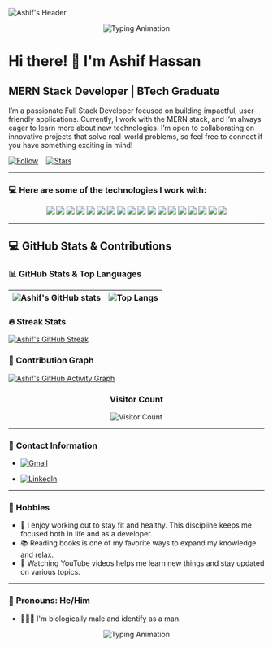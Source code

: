 ![Ashif's Header](https://camo.githubusercontent.com/ab5687870591755d81eae1f4ea58b6ffacd7f12700a8ba862c2b54f3be33d403/68747470733a2f2f63617073756c652d72656e6465722e76657263656c2e6170702f6170693f747970653d776176696e6726636f6c6f723d303061626630266865696768743d37302673656374696f6e3d686561646572)

<div align="center">
  
  ![Typing Animation](https://readme-typing-svg.demolab.com/?lines=Hello+there!;My+name+is+Ashif+Hassan;Welcome+to+my+profile!&center=true&width=500&height=50&size=24)

</div>

# Hi there! 👋 I'm Ashif Hassan

## MERN Stack Developer | BTech Graduate

I’m a passionate Full Stack Developer focused on building impactful, user-friendly applications. Currently, I work with the MERN stack, and I’m always eager to learn more about new technologies. I’m open to collaborating on innovative projects that solve real-world problems, so feel free to connect if you have something exciting in mind!

[![Follow](https://img.shields.io/github/followers/ashif1996?label=👤%20Follow%20+&style=for-the-badge&color=blue&labelColor=blue)](https://github.com/ashif1996?tab=followers) &nbsp;&nbsp;
[![Stars](https://img.shields.io/github/stars/ashif1996?label=⭐%20Stars&style=for-the-badge&color=green&labelColor=green)](https://github.com/ashif1996)

---


### 💻 **Here are some of the technologies I work with:**

<p align="center">
  <img src="https://img.shields.io/badge/JavaScript-%23F7DF1E?style=for-the-badge&logo=javascript&logoColor=white" />
  <img src="https://img.shields.io/badge/TypeScript-%233178C6?style=for-the-badge&logo=typescript&logoColor=white" />
  <img src="https://img.shields.io/badge/HTML5-%23E34F26?style=for-the-badge&logo=html5&logoColor=white" />
  <img src="https://img.shields.io/badge/CSS3-%231572B6?style=for-the-badge&logo=css3&logoColor=white" />
  <img src="https://img.shields.io/badge/Bootstrap-%237A1F8C?style=for-the-badge&logo=bootstrap&logoColor=white" />
  <img src="https://img.shields.io/badge/Tailwind%20CSS-%2338B2AC?style=for-the-badge&logo=tailwind-css&logoColor=white" />
  <img src="https://img.shields.io/badge/Node.js-339933?style=for-the-badge&logo=node.js&logoColor=white" />
  <img src="https://img.shields.io/badge/Express-%23404d59?style=for-the-badge&logo=express&logoColor=white" />
  <img src="https://img.shields.io/badge/MongoDB-%2347A248?style=for-the-badge&logo=mongodb&logoColor=white" />
  <img src="https://img.shields.io/badge/React-%2361DAFB?style=for-the-badge&logo=react&logoColor=white" />
  <img src="https://img.shields.io/badge/Redux-%234A90E2?style=for-the-badge&logo=redux&logoColor=white" />
  <img src="https://img.shields.io/badge/Git-%23F1502F?style=for-the-badge&logo=git&logoColor=white" />
  <img src="https://img.shields.io/badge/GitHub-%23121011?style=for-the-badge&logo=github&logoColor=white" />
  <img src="https://img.shields.io/badge/AWS-%23FF9900?style=for-the-badge&logo=amazonaws&logoColor=white" />
  <img src="https://img.shields.io/badge/PostgreSQL-%23316192?style=for-the-badge&logo=postgresql&logoColor=white" />
  <img src="https://img.shields.io/badge/Canva-%2300C4CC?style=for-the-badge&logo=canva&logoColor=white" />
  <img src="https://img.shields.io/badge/Figma-%23F24E1E?style=for-the-badge&logo=figma&logoColor=white" />
  <img src="https://img.shields.io/badge/Framer-%23FF4F75?style=for-the-badge&logo=framer&logoColor=white" />
</p>

---

## 💻 **GitHub Stats & Contributions**

### 📊 GitHub Stats & Top Languages
| ![Ashif's GitHub stats](https://github-readme-stats.vercel.app/api?username=ashif1996&show_icons=true&count_private=true&hide=prs&hide_title=true&theme=radical) | ![Top Langs](https://github-readme-stats.vercel.app/api/top-langs/?username=ashif1996&layout=compact&theme=radical) |
| --- | --- |

### 🔥 Streak Stats
[![Ashif's GitHub Streak](https://github-readme-streak-stats.herokuapp.com/?user=ashif1996&theme=radical)](https://github.com/ashif1996)

### 📅 Contribution Graph
[![Ashif's GitHub Activity Graph](https://github-readme-activity-graph.vercel.app/graph?username=ashif1996&theme=react-dark&hide_border=true&area=true)](https://github.com/ashif1996)

<div align="center">

  ### Visitor Count

  ![Visitor Count](https://profile-counter.glitch.me/ashif1996/count.svg)

</div>

---

### 📧 **Contact Information**
- [![Gmail](https://img.shields.io/badge/Gmail-ashifhassan6666@gmail.com-red?logo=gmail)](mailto:ashifhassan6666@gmail.com)
 
- [![LinkedIn](https://img.shields.io/badge/LinkedIn-Connect-blue?logo=linkedin)](https://www.linkedin.com/in/ashif-hassan-2a096b286)

---


### 🎯 Hobbies
- 💪 I enjoy working out to stay fit and healthy. This discipline keeps me focused both in life and as a developer.
- 📚 Reading books is one of my favorite ways to expand my knowledge and relax.
- 🎥 Watching YouTube videos helps me learn new things and stay updated on various topics.

---


### 👤 **Pronouns**: He/Him
- 🧑🏽‍💼 I'm biologically male and identify as a man.

<div align="center">

  ![Typing Animation](https://readme-typing-svg.demolab.com/?lines=Thank+you+for+visiting+my+profile!;Feel+free+to+connect!&center=true&width=500&height=50&size=24)

</div>